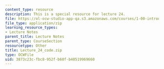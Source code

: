 ```yaml
---
content_type: resource
description: This is a special resource for lecture 24.
file: https://ol-ocw-studio-app-qa.s3.amazonaws.com/courses/1-00-introduction-to-computers-and-engineering-problem-solving-spring-2012/3873c23cfbc8952fb60fb40519969660_Lecture_24_code.zip
file_type: application/zip
learning_resource_types:
- Lecture Notes
parent_title: Lecture Notes
parent_type: CourseSection
resourcetype: Other
title: Lecture_24_code.zip
type: OCWFile
uid: 3873c23c-fbc8-952f-b60f-b40519969660
---
```

